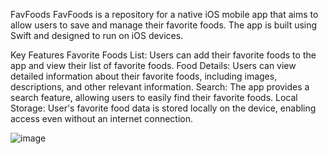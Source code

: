 FavFoods
FavFoods is a repository for a native iOS mobile app that aims to allow users to save and manage their favorite foods. The app is built using Swift and designed to run on iOS devices.

Key Features
Favorite Foods List: Users can add their favorite foods to the app and view their list of favorite foods.
Food Details: Users can view detailed information about their favorite foods, including images, descriptions, and other relevant information.
Search: The app provides a search feature, allowing users to easily find their favorite foods.
Local Storage: User's favorite food data is stored locally on the device, enabling access even without an internet connection.


![image](https://github.com/adisaputra7/FavFoods/assets/18062340/14100c01-80c5-44af-99c7-7dde2e272850)
